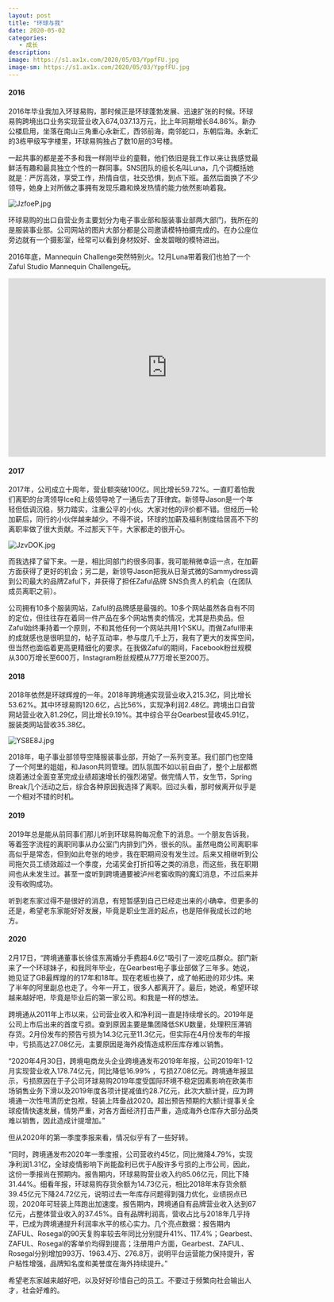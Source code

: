 ```yaml
---
layout: post
title: "环球与我"
date: 2020-05-02
categories:
   - 成长
description:
image: https://s1.ax1x.com/2020/05/03/YppfFU.jpg
image-sm: https://s1.ax1x.com/2020/05/03/YppfFU.jpg
---
```


#### 2016

2016年毕业我加入环球易购，那时候正是环球蓬勃发展、迅速扩张的时候。环球易购跨境出口业务实现营业收入674,037.13万元，比上年同期增长84.86%。新办公楼启用，坐落在南山三角重心永新汇，西邻前海，南邻蛇口，东朝后海。永新汇的3栋甲级写字楼里，环球易购独占了数10层的3号楼。

一起共事的都是差不多和我一样刚毕业的童鞋，他们依旧是我工作以来让我感觉最鲜活有趣和最具独立个性的一群同事。SNS团队的组长名叫Luna，几个词概括她就是：严厉高效，享受工作，热情自信，社交恐惧，到点下班。虽然后面换了不少领导，她身上对所做之事拥有发现乐趣和焕发热情的能力依然影响着我。

<img src="https://s1.ax1x.com/2020/05/03/JzfoeP.jpg" alt="JzfoeP.jpg" border="0" />

环球易购的出口自营业务主要划分为电子事业部和服装事业部两大部门，我所在的是服装事业部。公司网站的图片大部分都是公司邀请模特拍摄完成的。在办公座位旁边就有一个摄影室，经常可以看到身材姣好、金发碧眼的模特进出。

2016年底，Mannequin Challenge突然特别火。12月Luna带着我们也拍了一个Zaful Studio Mannequin Challenge玩。


<iframe width="640" height="360" src="https://www.youtube.com/embed/PbgHTwBgefk" frameborder="0" allow="accelerometer; autoplay; encrypted-media; gyroscope; picture-in-picture" allowfullscreen></iframe>

#### 2017

2017年，公司成立十周年，营业额突破100亿。同比增长59.72%。一直盯着怕我们离职的台湾领导Ice和上级领导呛了一通后去了菲律宾。新领导Jason是一个年轻但低调沉稳，努力踏实，注重公平的小伙。大家对他的评价都不错。但经历一轮加薪后，同行的小伙伴越来越少。不得不说，环球的加薪及福利制度给居高不下的离职率做了很大贡献。不过那天下午，大家都走的很开心。

<img src="https://s1.ax1x.com/2020/05/03/JzvDOK.jpg" alt="JzvDOK.jpg" border="0" />

而我选择了留下来。一是，相比同部门的很多同事，我可能稍微幸运一点，在加薪方面获得了更好的机会；另二是，新领导Jason把我从日渐式微的Sammydress调到公司最大的品牌Zaful下，并获得了担任Zaful品牌 SNS负责人的机会（在团队成员离职之前）。

公司拥有10多个服装网站，Zaful的品牌感是最强的。10多个网站虽然各自有不同的定位，但往往存在着同一件产品在多个网站售卖的情况，尤其是热卖品。但Zaful始终秉持着一个原则，不和其他任何一个网站共用1个SKU。而做Zaful带来的成就感也是很明显的，帖子互动率，参与度几千上万，我有了更大的发挥空间，但当然也面临着更高更精细化的要求。在我做Zaful的期间，Facebook粉丝规模从300万增长至600万，Instagram粉丝规模从77万增长至200万。

#### 2018

2018年依然是环球辉煌的一年。2018年跨境通实现营业收入215.3亿，同比增长53.62%。其中环球易购120.6亿，占比56%，实现净利润2.48亿。跨境出口自营网站营业收入81.29亿，同比增长9.19%。其中综合平台Gearbest营收45.91亿，服装类网站营收35.38亿。

<img src="https://s1.ax1x.com/2020/05/03/YS8E8J.jpg" alt="YS8E8J.jpg" border="0" />

2018年，电子事业部领导空降服装事业部，开始了一系列变革。我们部门也空降了一个阿里的姐姐，和Jason共同管理。团队氛围不如以前自由了，整个上层都燃烧着通过全面变革完成业绩超速增长的强烈渴望。做完情人节，女生节，Spring Break几个活动之后，综合各种原因我选择了离职。回过头看，那时候离开似乎是一个相对不错的时机。

#### 2019

2019年总是能从前同事们那儿听到环球易购每况愈下的消息。一个朋友告诉我，等着签字流程的离职同事从办公室门内排到门外，很长的队。虽然电商公司离职率高似乎是常态，但到如此夸张的地步，我在职期间没有发生过。后来又相继听到公司拖欠员工绩效超过一个季度，允诺奖金打折扣等之类的消息，而这些，我在职期间也从未发生过。甚至一度听到跨境通要被泸州老窖收购的魔幻消息，不过后来并没有收购成功。

听到老东家过得不是很好的消息，有短暂感到自己已经走出来的小确幸。但更多的还是，希望老东家能好好发展，毕竟是职业生涯的起点，也是陪伴我成长过的地方。


#### 2020

2月17日，“跨境通董事长徐佳东离婚分手费超4.6亿”吸引了一波吃瓜群众。部门新来了一个环球妹子，和我同年毕业，在Gearbest电子事业部做了三年多。她说，她见证了GB最辉煌的的17年和18年。现在老板也换了，成了帕拓逊的邓少炜。来了半年的阿里副总也走了。今年一开工，很多人都离开了。最后，她说，希望环球越来越好吧，毕竟是毕业后的第一家公司。和我是一样的想法。

跨境通从2011年上市以来，公司营业收入和净利润一直是持续增长的。2019年是公司上市后出来的首度亏损。查到原因主要是集团降低SKU数量，处理积压滞销存货。2月份发布的预告亏损为14.3亿元至11.3亿元，但实际在4月份发布的年报中，亏损高达27.08亿元，主要原因是海外疫情造成积压库存难以销售。


“2020年4月30日，跨境电商龙头企业跨境通发布2019年年报，公司2019年1-12月实现营业收入178.74亿元，同比降低16.99% ，亏损27.08亿元。跨境通年报显示，亏损原因在于子公司环球易购2019年度受国际环境不稳定因素影响在欧美市场销售业务下滑以及2019年度各项计提减值约28.7亿元，此次大额计提，应为跨境通一次性甩清历史包袱，轻装上阵备战2020。超出预告预期的大额计提事关全球疫情快速发展，情势严重，对各方面经济打击严重，造成海外仓库存大部分品类难以销售，因此造成计提增加。”

但从2020年的第一季度季报来看，情况似乎有了一些好转。

“同时，跨境通发布2020年一季度报，公司营收约45亿，同比微降4.79%，实现净利润1.31亿，全球疫情影响下尚能盈利已优于A股许多亏损的上市公司，因此，这份一季报尚在预期内。报告期内，环球易购营业收入约85.06亿元，同比下降31.44%。细看年报，环球易购存货余额为14.73亿元，相比2018年末存货余额39.45亿元下降24.72亿元，说明过去一年库存问题得到强力优化，业绩拐点已现，2020年可轻装上阵跑出加速度。报告期内，跨境通自有品牌营业收入达到67亿元，占整体营业收入的37.45%。自有品牌利润高，营收占比与2018年几乎持平，已成为跨境通提升利润率水平的核心实力。几个亮点数据：报告期内ZAFUL、Rosegal的90天复购率较去年同比分别提升41%、117.4%；Gearbest、ZAFUL、Rosegal的客单价均得到提高；注册用户方面，Gearbest、ZAFUL、Rosegal分别增加993万、1963.4万、276.8万，说明平台运营能力保持提升，客户粘性增强，品牌知名度和美誉度在海外持续提升。”


希望老东家越来越好吧，以及好好珍惜自己的员工。不要过于频繁向社会输出人才，社会好难的。